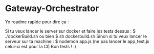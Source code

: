 # Gateway-Orchestrator
Yo readme rapide pour dire ça : 

Si tu veux lancer le server sur docker et faire les tests dessus : $ ./dockerBuild.sh ou bien $ sh dockerbuild.sh
Sinon si tu veux lancer le serveur sur ta machine : $ nodemon app.js (ne pas lancer le app_test.js celui-ci est pour la CI)
Bon tests ! :) 
